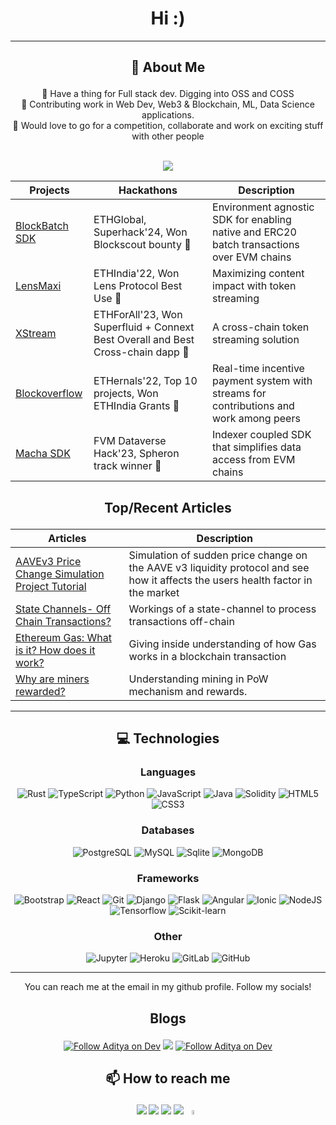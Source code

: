 <h1 align="center">Hi :)</h1>
<hr>

<!-- - 🔭 I’m currently working on ...
- 🌱 I’m currently learning ...
- 👯 I’m looking to collaborate on ...
- 🤔 I’m looking for help with ...
- 💬 Ask me about ...
- 📫 How to reach me: ...
- 😄 Pronouns: ...
- ⚡ Fun fact: ... -->

## <p align='center'>🤔 About Me</p>

<div align='center'>
🚀 Have a thing for Full stack dev. Digging into OSS and COSS<br>
🔭 Contributing work in Web Dev, Web3 & Blockchain,  ML, Data Science applications.<br>
👯 Would love to go for a competition, collaborate and work on exciting stuff with other people<br>
</div>
<br>
<p align='center'>
  <a href="#"><img src="https://github-readme-stats.vercel.app/api?username=aditya172926&show_icons=true&count_private=true&theme=tokyonight"></a>
</p>

|  Projects|Hackathons|Description|
|-----------|---------|---------|
|[BlockBatch SDK](https://ethglobal.com/showcase/blockbatch-3y8i8)| ETHGlobal, Superhack'24, Won Blockscout bounty 🏅 | Environment agnostic SDK for enabling native and ERC20 batch transactions over EVM chains |
|[LensMaxi](https://ethglobal.com/showcase/lensmaxi-5ac1h)| ETHIndia'22, Won Lens Protocol Best Use 🏅 | Maximizing content impact with token streaming |
| [XStream](https://devfolio.co/projects/xstream-4ac2) | ETHForAll'23, Won Superfluid + Connext Best Overall and Best Cross-chain dapp 🏅 | A cross-chain token streaming solution |
| [Blockoverflow](https://devfolio.co/projects/blockoverflow-6b77) | ETHernals'22, Top 10 projects, Won ETHIndia Grants 🏅 | Real-time incentive payment system with streams for contributions and work among peers |
| [Macha SDK](https://devpost.com/software/macha-sdk) | FVM Dataverse Hack'23, Spheron track winner 🏅 | Indexer coupled SDK that simplifies data access from EVM chains |

## <p align='center'>Top/Recent Articles</p>
|Articles|Description|
|-----------|---------|
|[AAVEv3 Price Change Simulation Project Tutorial](https://medium.com/@aditya26sg/aave-price-change-simulation-a6eb782ef812)| Simulation of sudden price change on the AAVE v3 liquidity protocol and see how it affects the users health factor in the market |
|[State Channels- Off Chain Transactions?](https://medium.com/@aditya26sg/state-channels-off-chain-transactions-304f6cfceae2)| Workings of a state-channel to process transactions off-chain |
| [Ethereum Gas: What is it? How does it work?](https://medium.com/@aditya26sg/ethereum-gas-what-is-it-how-does-it-work-e9a0dd82b72d) | Giving inside understanding of how Gas works in a blockchain transaction |
| [Why are miners rewarded?](https://medium.com/@aditya26sg/why-are-miners-rewarded-7e3e619cc03a) | Understanding mining in PoW mechanism and rewards. |

<hr>

## <p align='center'>:computer: Technologies</p>
### <p align='center'>Languages</p>
<div align='center'>

![Rust](https://img.shields.io/badge/-Rust-black?style=flat-square&logo=Rust) ![TypeScript](https://img.shields.io/badge/-TypeScript-white?style=flat-square&logo=typescript) ![Python](https://img.shields.io/badge/-Python-black?style=flat-square&logo=Python) ![JavaScript](https://img.shields.io/badge/-JavaScript-black?style=flat-square&logo=javascript) ![Java](https://img.shields.io/badge/-Java-E34A86?style=flat-square&logo=Java) ![Solidity](https://img.shields.io/badge/-Solidity-black?style=flat-square&logo=Solidity) ![HTML5](https://img.shields.io/badge/-HTML5-E34F26?style=flat-square&logo=html5&logoColor=white) ![CSS3](https://img.shields.io/badge/-CSS3-1572B6?style=flat-square&logo=css3)

</div>

### <p align='center'>Databases</p>
<div align='center'>

![PostgreSQL](https://img.shields.io/badge/-PostgreSQL-black?style=flat-square&logo=postgresql) ![MySQL](https://img.shields.io/badge/-MySQL-black?style=flat-square&logo=mysql) ![Sqlite](https://img.shields.io/badge/-sqlite-black?style=flat-square&logo=sqlite) ![MongoDB](https://img.shields.io/badge/-mongodb-black?style=flat-square&logo=mongodb)

</div>

### <p align='center'>Frameworks</p>
<div align='center'>

![Bootstrap](https://img.shields.io/badge/-Bootstrap-white?style=flat-square&logo=bootstrap) ![React](https://img.shields.io/badge/-React-black?style=flat-square&logo=react) ![Git](https://img.shields.io/badge/-Git-black?style=flat-square&logo=git) ![Django](https://img.shields.io/badge/-Django-darkgreen?style=flat-square&logo=Django) ![Flask](https://img.shields.io/badge/-Flask-black?style=flat-square&logo=Flask) ![Angular](https://img.shields.io/badge/-Angular-ff0000?style=flat-square&logo=Angular) ![Ionic](https://img.shields.io/badge/-Ionic-black?style=flat-square&logo=Ionic) ![NodeJS](https://img.shields.io/badge/-NodeJs-black?style=flat-square&logo=nodejs) ![Tensorflow](https://img.shields.io/badge/-Tensorflow-black?style=flat-square&logo=Tensorflow) ![Scikit-learn](https://img.shields.io/badge/-scikit_learn-white?style=flat-square&logo=scikitlearn)

</div>

### <p align='center'>Other</p>
<div align='center'>

![Jupyter](https://img.shields.io/badge/-Jupyter-black?style=flat-square&logo=jupyter) ![Heroku](https://img.shields.io/badge/-Heroku-430098?style=flat-square&logo=heroku) ![GitLab](https://img.shields.io/badge/-GitLab-FCA121?style=flat-square&logo=gitlab) ![GitHub](https://img.shields.io/badge/-GitHub-181717?style=flat-square&logo=github)

</div>

<hr>
  
<div align='center'>

You can reach me at the email in my github profile. Follow my socials!<br><be>

## <p align='center'>Blogs</p>
<a href='https://adityas.hashnode.dev/' target='_blank'><img src="https://img.shields.io/badge/hashnode-0A0A0A?style=for-the-badge&logo=hashnode&logoColor=white" alt="Follow Aditya on Dev" title="Follow Aditya on Hashnode"/></a>
<a href='https://medium.com/@aditya26sg' target='_blank'><img src="https://img.shields.io/badge/Medium-12100E?style=for-the-badge&logo=medium&logoColor=white"></a>
<a href='https://dev.to/aditya172926' target='_blank'><img src="https://img.shields.io/badge/dev.to-0A0A0A?style=for-the-badge&logo=devdotto&logoColor=white" alt="Follow Aditya on Dev" title="Follow Aditya on Dev"/></a>

## <p align='center'>📫 How to reach me</p>

<a href='https://www.linkedin.com/in/aditya-26/' target='_blank'><img src="https://img.shields.io/badge/LinkedIn-0077B5?style=for-the-badge&logo=linkedin&logoColor=white"></a>
<a href='https://twitter.com/AdityaS25414560' target='_blank'><img src="https://img.shields.io/badge/Twitter-1DA1F2?style=for-the-badge&logo=twitter&logoColor=white"></a>
<a href='https://aditya26sg.pythonanywhere.com/' target='_blank'><img src="https://img.shields.io/badge/website-000000?style=for-the-badge&logo=About.me&logoColor=white"></a>
<a href='https://www.kaggle.com/aditya26sg' target='_blank'><img src="https://img.shields.io/badge/Kaggle-20BEFF?style=for-the-badge&logo=Kaggle&logoColor=white"></a>
<a href='https://devpost.com/aditya26sg?ref_content=user-portfolio&ref_feature=portfolio&ref_medium=global-nav' target='_blank'><img src="https://img.icons8.com/color/48/000000/devpost.png" width="4.2%"></a>

<br>

